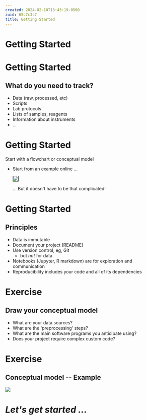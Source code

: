 ```yaml
---
created: 2024-02-10T13:43:19-0500
zuid: 65c7c3c7
title: Getting Started
---
```


# Getting Started

<!-- THIS SLIDE BLANK -->

# Getting Started
## What do you need to track?

- Data (raw, processed, etc)
- Scripts
- Lab protocols
- Lists of samples, reagents 
- Information about instruments
- ...


# Getting Started

Start with a flowchart or conceptual model

- Start from an example online ...

    <img src="https://astrobiomike.github.io/images/metagenomics_overview.png" style="max-height: 10em; border: 1px solid black;" />

    ... But it doesn't have to be that complicated!

# Getting Started
## Principles

- Data is immutable
- Document your project (README)
- Use version control, eg, Git
    - but *not* for data
- Notebooks (Jupyter, R markdown) are for exploration and communication
- Reproducibility includes your code and all of its dependencies

<!--
- Machine and human readable
-->

# Exercise
## Draw your conceptual model

- What are your data sources?
- What are the 'preprocessing' steps?
- What are the main software programs you anticipate using?
- Does your project require complex custom code?

<!--
# Exercise
## Conceptual model -- Example

```mermaid
%%| caption: "Start Stop"
%%| alt: "A flow chart representing the Start Stop workflow"
%%| name: "start-stop"
%%{init: {'theme': 'forest', "flowchart" : { "curve" : "basis" } } }%%

flowchart TD
    Start - -> Stop
```
-->

# Exercise
## Conceptual model -- Example


<img src="images/example-workflow.png" />

<!--
https://hbctraining.github.io/rnaseq-cb321/lessons/analysis_methods.html
-->

# *Let's get started ...*

<!-- END -->
